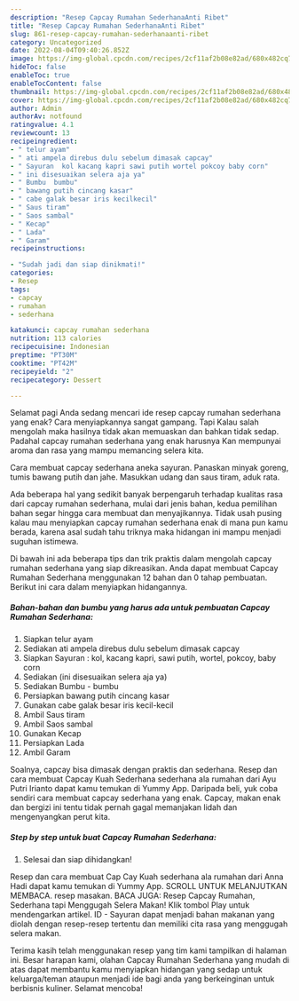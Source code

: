 ```yaml
---
description: "Resep Capcay Rumahan SederhanaAnti Ribet"
title: "Resep Capcay Rumahan SederhanaAnti Ribet"
slug: 861-resep-capcay-rumahan-sederhanaanti-ribet
category: Uncategorized
date: 2022-08-04T09:40:26.852Z
image: https://img-global.cpcdn.com/recipes/2cf11af2b08e82ad/680x482cq70/capcay-rumahan-sederhana-foto-resep-utama.jpg
hideToc: false
enableToc: true
enableTocContent: false
thumbnail: https://img-global.cpcdn.com/recipes/2cf11af2b08e82ad/680x482cq70/capcay-rumahan-sederhana-foto-resep-utama.jpg
cover: https://img-global.cpcdn.com/recipes/2cf11af2b08e82ad/680x482cq70/capcay-rumahan-sederhana-foto-resep-utama.jpg
author: Admin
authorAv: notfound
ratingvalue: 4.1
reviewcount: 13
recipeingredient:
- " telur ayam"
- " ati ampela direbus dulu sebelum dimasak capcay"
- " Sayuran  kol kacang kapri sawi putih wortel pokcoy baby corn"
- " ini disesuaikan selera aja ya"
- " Bumbu  bumbu"
- " bawang putih cincang kasar"
- " cabe galak besar iris kecilkecil"
- " Saus tiram"
- " Saos sambal"
- " Kecap"
- " Lada"
- " Garam"
recipeinstructions:

- "Sudah jadi dan siap dinikmati!"
categories:
- Resep
tags:
- capcay
- rumahan
- sederhana

katakunci: capcay rumahan sederhana 
nutrition: 113 calories
recipecuisine: Indonesian
preptime: "PT30M"
cooktime: "PT42M"
recipeyield: "2"
recipecategory: Dessert

---
```



Selamat pagi Anda sedang mencari ide resep capcay rumahan sederhana yang enak? Cara menyiapkannya sangat gampang. Tapi Kalau salah mengolah maka hasilnya tidak akan memuaskan dan bahkan tidak sedap. Padahal capcay rumahan sederhana yang enak harusnya Kan mempunyai aroma dan rasa yang mampu memancing selera kita.


Cara membuat capcay sederhana aneka sayuran. Panaskan minyak goreng, tumis bawang putih dan jahe. Masukkan udang dan saus tiram, aduk rata.

Ada beberapa hal yang sedikit banyak berpengaruh terhadap kualitas rasa dari capcay rumahan sederhana, mulai dari jenis bahan, kedua pemilihan bahan segar hingga cara membuat dan menyajikannya. Tidak usah pusing kalau mau menyiapkan capcay rumahan sederhana enak di mana pun kamu berada, karena asal sudah tahu triknya maka hidangan ini mampu menjadi suguhan istimewa.


Di bawah ini ada beberapa tips dan trik praktis dalam mengolah capcay rumahan sederhana yang siap dikreasikan. Anda dapat membuat Capcay Rumahan Sederhana menggunakan 12 bahan dan 0 tahap pembuatan. Berikut ini cara dalam menyiapkan hidangannya.

<!--inarticleads1-->

##### Bahan-bahan dan bumbu yang harus ada untuk pembuatan Capcay Rumahan Sederhana:

1. Siapkan  telur ayam
1. Sediakan  ati ampela direbus dulu sebelum dimasak capcay
1. Siapkan  Sayuran : kol, kacang kapri, sawi putih, wortel, pokcoy, baby corn
1. Sediakan  (ini disesuaikan selera aja ya)
1. Sediakan  Bumbu - bumbu
1. Persiapkan  bawang putih cincang kasar
1. Gunakan  cabe galak besar iris kecil-kecil
1. Ambil  Saus tiram
1. Ambil  Saos sambal
1. Gunakan  Kecap
1. Persiapkan  Lada
1. Ambil  Garam


Soalnya, capcay bisa dimasak dengan praktis dan sederhana. Resep dan cara membuat Capcay Kuah Sederhana sederhana ala rumahan dari Ayu Putri Irianto dapat kamu temukan di Yummy App. Daripada beli, yuk coba sendiri cara membuat capcay sederhana yang enak. Capcay, makan enak dan bergizi ini tentu tidak pernah gagal memanjakan lidah dan mengenyangkan perut kita. 

<!--inarticleads2-->

##### Step by step untuk buat Capcay Rumahan Sederhana:


1. Selesai dan siap dihidangkan!

Resep dan cara membuat Cap Cay Kuah sederhana ala rumahan dari Anna Hadi dapat kamu temukan di Yummy App. SCROLL UNTUK MELANJUTKAN MEMBACA. resep masakan. BACA JUGA: Resep Capcay Rumahan, Sederhana tapi Menggugah Selera Makan! Klik tombol Play untuk mendengarkan artikel. ID - Sayuran dapat menjadi bahan makanan yang diolah dengan resep-resep tertentu dan memiliki cita rasa yang menggugah selera makan. 

Terima kasih telah menggunakan resep yang tim kami tampilkan di halaman ini. Besar harapan kami, olahan Capcay Rumahan Sederhana yang mudah di atas dapat membantu kamu menyiapkan hidangan yang sedap untuk keluarga/teman ataupun menjadi ide bagi anda yang berkeinginan untuk berbisnis kuliner. Selamat mencoba!
